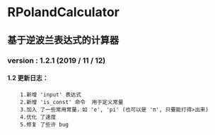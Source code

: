 # RPolandCalculator
## 基于逆波兰表达式的计算器


### version : 1.2.1  (2019 / 11 / 12)
#### 1.2 更新日志：
        1.新增 'input' 表达式
        2.新增 'is_const' 命令  用于定义常量
        3.加入 了一些常用常量，如 'e', 'pi' (也可以是 'π', 只要能打得>出来)
        4.优化 了速度
        5.修复 了些许 bug
